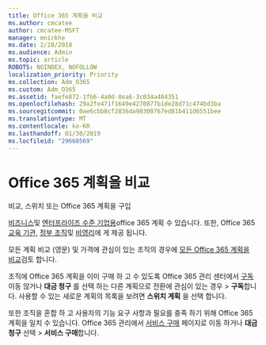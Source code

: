 ```yaml
---
title: Office 365 계획을 비교
ms.author: cmcatee
author: cmcatee-MSFT
manager: mnirkhe
ms.date: 2/28/2018
ms.audience: Admin
ms.topic: article
ROBOTS: NOINDEX, NOFOLLOW
localization_priority: Priority
ms.collection: Adm_O365
ms.custom: Adm_O365
ms.assetid: faefe872-1fb6-4a0d-8ea6-3c034a484351
ms.openlocfilehash: 29a2fe471f1649e4270877b1de28d71c474bd3ba
ms.sourcegitcommit: 0ae6cbb8cf2836da98300767ed81b411d6551bee
ms.translationtype: MT
ms.contentlocale: ko-KR
ms.lasthandoff: 01/30/2019
ms.locfileid: "29660569"
---
```

# <a name="compare-office-365-plans"></a>Office 365 계획을 비교

비교, 스위치 또는 Office 365 계획을 구입
  
[비즈니스](https://products.office.com/compare-all-microsoft-office-products?tab=2)및 [엔터프라이즈 수준 기업용](https://products.office.com/business/compare-more-office-365-for-business-plans)office 365 계획 수 있습니다. 또한, Office 365 [교육 기관](https://products.office.com/academic/compare-office-365-education-plans), [정부 조직](https://products.office.com/government/compare-office-365-government-plans)및 [비영리](https://products.office.com/nonprofit/office-365-nonprofit-plans-and-pricing?tab=1)에 게 제공 됩니다.
  
모든 계획 비교 (영문) 및 가격에 관심이 있는 조직의 경우에 [모든 Office 365 계획을 비교](https://products.office.com/business/compare-more-office-365-for-business-plans)검토 합니다.
  
조직에 Office 365 계획을 이미 구매 하 고 수 있도록 Office 365 관리 센터에서 [구독](https://go.microsoft.com/fwlink/p/?linkid=842054)이동 않거나 **대금 청구** 를 선택 하는 다른 계획으로 전환에 관심이 있는 경우 \> **구독**합니다. 사용할 수 있는 새로운 계획의 목록을 보려면 **스위치 계획** 을 선택 합니다. 
  
또한 조직을 혼합 하 고 사용자의 기능 요구 사항과 필요를 충족 하기 위해 Office 365 계획을 일치 수 있습니다. Office 365 관리에서 [서비스 구매](https://go.microsoft.com/fwlink/p/?linkid=868433) 페이지로 이동 하거나 **대금 청구** 선택 \> **서비스 구매**합니다.
  

